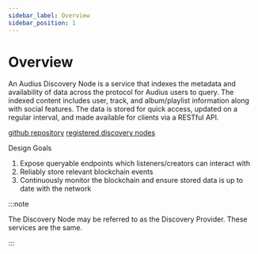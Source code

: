 ```yaml
---
sidebar_label: Overview
sidebar_position: 1
---
```


# Overview

An Audius Discovery Node is a service that indexes the metadata and availability of data across the protocol for Audius users to query. The indexed content includes user, track, and album/playlist information along with social features. The data is stored for quick access, updated on a regular interval, and made available for clients via a RESTful API.

[github repository](https://github.com/AudiusProject/audius-protocol/tree/main/discovery-provider)
[registered discovery nodes](https://dashboard.audius.org/#/services/discovery-node)

Design Goals

1. Expose queryable endpoints which listeners/creators can interact with
2. Reliably store relevant blockchain events
3. Continuously monitor the blockchain and ensure stored data is up to date with the network

:::note

The Discovery Node may be referred to as the Discovery Provider. These services are the same.

:::